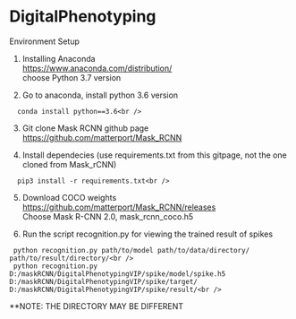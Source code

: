 # DigitalPhenotyping
Environment Setup

1. Installing Anaconda <br />
  https://www.anaconda.com/distribution/<br />
  choose Python 3.7 version<br />
  
2. Go to anaconda, install python 3.6 version<br />
```
  conda install python==3.6<br />
```
3. Git clone Mask RCNN github page<br />
  https://github.com/matterport/Mask_RCNN<br />
  
4. Install dependecies (use requirements.txt from this gitpage, not the one cloned from Mask_rCNN)<br />
```
  pip3 install -r requirements.txt<br />
```
5. Download COCO weights<br />
  https://github.com/matterport/Mask_RCNN/releases<br />
  Choose Mask R-CNN 2.0, mask_rcnn_coco.h5<br />
  
 6. Run the script recognition.py for viewing the trained result of spikes<br />
 ```
  python recognition.py path/to/model path/to/data/directory/ path/to/result/directory/<br />
  python recognition.py D:/maskRCNN/DigitalPhenotypingVIP/spike/model/spike.h5 D:/maskRCNN/DigitalPhenotypingVIP/spike/target/       D:/maskRCNN/DigitalPhenotypingVIP/spike/result/<br />
  ```
**NOTE: THE DIRECTORY MAY BE DIFFERENT<br />
